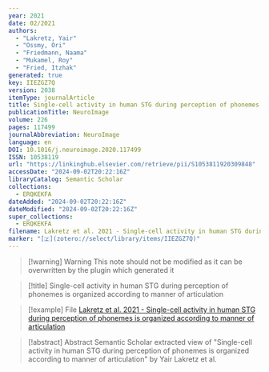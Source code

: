 ```yaml
---
year: 2021
date: 02/2021
authors:
  - "Lakretz, Yair"
  - "Ossmy, Ori"
  - "Friedmann, Naama"
  - "Mukamel, Roy"
  - "Fried, Itzhak"
generated: true
key: IIEZGZ7Q
version: 2038
itemType: journalArticle
title: Single-cell activity in human STG during perception of phonemes is organized according to manner of articulation
publicationTitle: NeuroImage
volume: 226
pages: 117499
journalAbbreviation: NeuroImage
language: en
DOI: 10.1016/j.neuroimage.2020.117499
ISSN: 10538119
url: "https://linkinghub.elsevier.com/retrieve/pii/S1053811920309848"
accessDate: "2024-09-02T20:22:16Z"
libraryCatalog: Semantic Scholar
collections:
  - ERQKEKFA
dateAdded: "2024-09-02T20:22:16Z"
dateModified: "2024-09-02T20:22:16Z"
super_collections:
  - ERQKEKFA
filename: Lakretz et al. 2021 - Single-cell activity in human STG during perception of phonemes is organized according to manner of articulation
marker: "[🇿](zotero://select/library/items/IIEZGZ7Q)"
---
```


>[!warning] Warning
> This note should not be modified as it can be overwritten by the plugin which generated it

> [!title] Single-cell activity in human STG during perception of phonemes is organized according to manner of articulation

> [!example] File
> [Lakretz et al. 2021 - Single-cell activity in human STG during perception of phonemes is organized according to manner of articulation](Lakretz%20et%20al.%202021%20-%20Single-cell%20activity%20in%20human%20STG%20during%20perception%20of%20phonemes%20is%20organized%20according%20to%20manner%20of%20articulation.pdf)

> [!abstract] Abstract
> Semantic Scholar extracted view of "Single-cell activity in human STG during perception of phonemes is organized according to manner of articulation" by Yair Lakretz et al.

